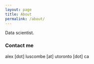 ```yaml
---
layout: page
title: About
permalink: /about/
---
```


Data scientist.

### Contact me

alex [dot] luscombe [at] utoronto [dot] ca
